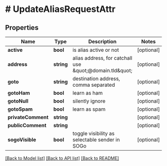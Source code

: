 # # UpdateAliasRequestAttr

## Properties

Name | Type | Description | Notes
------------ | ------------- | ------------- | -------------
**active** | **bool** | is alias active or not | [optional]
**address** | **string** | alias address, for catchall use \&quot;@domain.tld\&quot; | [optional]
**goto** | **string** | destination address, comma separated | [optional]
**gotoHam** | **bool** | learn as ham | [optional]
**gotoNull** | **bool** | silently ignore | [optional]
**gotoSpam** | **bool** | learn as spam | [optional]
**privateComment** | **string** |  | [optional]
**publicComment** | **string** |  | [optional]
**sogoVisible** | **bool** | toggle visibility as selectable sender in SOGo | [optional]

[[Back to Model list]](../../README.md#models) [[Back to API list]](../../README.md#endpoints) [[Back to README]](../../README.md)
